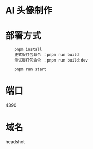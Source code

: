 # AI 头像制作

# 部署方式

```
    pnpm install
    正式服打包命令 ：pnpm run build
    测试服打包命令 ：pnpm run build:dev

    pnpm run start 
```
# 端口
 4390

# 域名
 headshot

